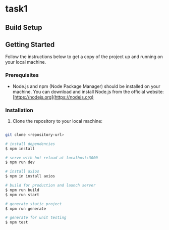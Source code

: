 # task1

## Build Setup

## Getting Started

Follow the instructions below to get a copy of the project up and running on your local machine.

### Prerequisites

- Node.js and npm (Node Package Manager) should be installed on your machine. You can download and install Node.js from the official website: [https://nodejs.org](https://nodejs.org)

### Installation

1. Clone the repository to your local machine:


```bash

git clone <repository-url>

# install dependencies
$ npm install

# serve with hot reload at localhost:3000
$ npm run dev

# install axios
$ npm in install axios

# build for production and launch server
$ npm run build
$ npm run start

# generate static project
$ npm run generate

# generate for unit testing 
$ npm test

```

